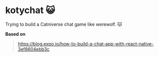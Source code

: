 # kotychat :smiley_cat:

Trying to build a Catniverse chat game like werewolf. :kissing_cat:

**Based on**
> https://blog.expo.io/how-to-build-a-chat-app-with-react-native-3ef8604ebb3c
